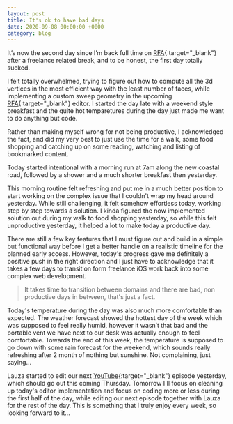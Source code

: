 ```yaml
---
layout: post
title: It's ok to have bad days
date: 2020-09-08 00:00:00 +0000
category: blog
---
```


It’s now the second day since I’m back full time on [RFA](https://revitfamily.app){:target="_blank"} after a freelance related break, and to be honest, the first day totally sucked. 

I felt totally overwhelmed, trying to figure out how to compute all the 3d vertices in the most efficient way with the least number of faces, while implementing a custom sweep geometry in the upcoming [RFA](https://revitfamily.app){:target="_blank"} editor. I started the day late with a weekend style breakfast and the quite hot temparetures during the day just made me want to do anything but code.

Rather than making myself wrong for not being productive, I acknowledged the fact, and did my very best to just use the time for a walk, some food shopping and catching up on some reading, watching and listing of bookmarked content.

Today started intentional with a morning run at 7am along the new coastal road, followed by a shower and a much shorter breakfast then yesterday. 

This morning routine felt refreshing and put me in a much better position to start working on the complex issue that I couldn't wrap my head around yesterday. While still challenging, it felt somehow effortless today, working step by step towards a solution. I kinda figured the now implemented solution out during my walk to food shopping yesterday, so while this felt unproductive yesterday, it helped a lot to make today a productive day. 

There are still a few key features that I must figure out and build in a simple but  functional way before I get a better handle on a realistic timeline for the planned early access. However, today's progress gave me definitely a positive push in the right direction and I just have to acknowledge that it takes a few days to transition form freelance iOS work back into some complex web development. 

> It takes time to transition between domains and there are bad, non productive days in between, that's just a fact.

Today's temperature during the day was also much more comfortable than expected. The weather forecast showed the hottest day of the week which was supposed to feel really humid, however it wasn’t that bad and the portable vent we have next to our desk was actually enough to feel comfortable. Towards the end of this week, the temperature is supposed to go down with some rain forecast for the weekend, which sounds really refreshing after 2 month of nothing but sunshine. Not complaining, just saying...

Lauza started to edit our next [YouTube](https://lauzaandmichael.com/youtube){:target="_blank"} episode yesterday, which should go out this coming Thursday. Tomorrow I'll focus on cleaning up today's editor implementation and focus on coding more or less during the first half of the day, while editing our next episode together with Lauza for the rest of the day. This is something that I truly enjoy every week, so looking forward to it...